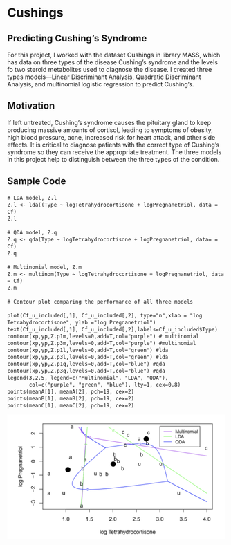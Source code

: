 # Cushings

## Predicting Cushing’s Syndrome
For this project, I worked with the dataset Cushings in library MASS, which has data on three types of the disease Cushing’s syndrome and the levels fo two steroid metabolites used to diagnose the disease. I created three types models—Linear Discriminant Analysis, Quadratic Discriminant Analysis, and multinomial logistic regression to predict Cushing’s.

## Motivation
If left untreated, Cushing’s syndrome causes the pituitary gland to keep producing massive amounts of cortisol, leading to symptoms of obesity, high blood pressure, acne, increased risk for heart attack, and other side effects. It is critical to diagnose patients with the correct type of Cushing’s syndrome so they can receive the appropriate treatment. The three models in this project help to distinguish between the three types of the condition.

## Sample Code

```
# LDA model, Z.l
Z.l <- lda((Type ~ logTetrahydrocortisone + logPregnanetriol, data = Cf)
Z.l

# QDA model, Z.q
Z.q <- qda(Type ~ logTetrahydrocortisone + logPregnanetriol, data= = Cf)
Z.q

# Multinomial model, Z.m
Z.m <- multinom(Type ~ logTetrahydrocortisone + logPregnanetriol, data = Cf)
Z.m

# Contour plot comparing the performance of all three models

plot(Cf_u_included[,1], Cf_u_included[,2], type="n",xlab = "log Tetrahydrocortisone", ylab ="log Pregnanetriol")
text(Cf_u_included[,1], Cf_u_included[,2],labels=Cf_u_included$Type) 
contour(xp,yp,Z.p1m,levels=0,add=T,col="purple") # multinomial
contour(xp,yp,Z.p3m,levels=0,add=T,col="purple") #multinomial
contour(xp,yp,Z.p1l,levels=0,add=T,col="green") #lda
contour(xp,yp,Z.p3l,levels=0,add=T,col="green") #lda
contour(xp,yp,Z.p1q,levels=0,add=T,col="blue") #qda
contour(xp,yp,Z.p3q,levels=0,add=T,col="blue") #qda
legend(3,2.5, legend=c("Multinomial", "LDA", "QDA"), 
       col=c("purple", "green", "blue"), lty=1, cex=0.8)
points(meanA[1], meanA[2], pch=19, cex=2)
points(meanB[1], meanB[2], pch=19, cex=2)
points(meanC[1], meanC[2], pch=19, cex=2)
```

![User contour plot to compare all three models](Images/CushingsVisual.png)



